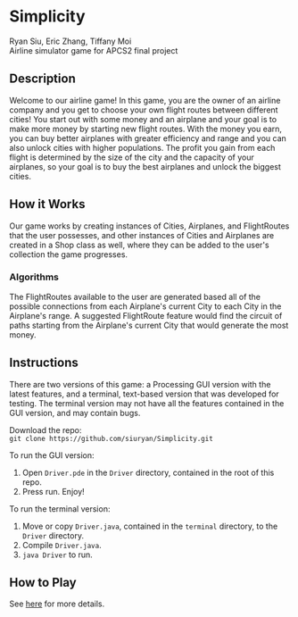 # Simplicity
Ryan Siu, Eric Zhang, Tiffany Moi<br>
Airline simulator game for APCS2 final project

## Description
Welcome to our airline game! In this game, you are the owner of an airline company and you get to choose your own flight routes between different cities! You start out with some money and an airplane and your goal is to make more money by starting new flight routes. With the money you earn, you can buy better airplanes with greater efficiency and range and you can also unlock cities with higher populations. The profit you gain from each flight is determined by the size of the city and the capacity of your airplanes, so your goal is to buy the best airplanes and unlock the biggest cities. 

## How it Works
Our game works by creating instances of Cities, Airplanes, and FlightRoutes that the user possesses, and other instances of Cities and Airplanes are created in a Shop class as well, where they can be added to the user's collection the game progresses. 
### Algorithms
The FlightRoutes available to the user are generated based all of the possible connections from each Airplane's current City to each City in the Airplane's range. A suggested FlightRoute feature would find the circuit of paths starting from the Airplane's current City that would generate the most money.


## Instructions
There are two versions of this game: a Processing GUI version with the latest features, and a terminal, text-based version that was developed for testing. The terminal version may not have all the features contained in the GUI version, and may contain bugs.

Download the repo:<br>
```git clone https://github.com/siuryan/Simplicity.git```

To run the GUI version:
1. Open ```Driver.pde``` in the ```Driver``` directory, contained in the root of this repo.
2. Press run. Enjoy!

To run the terminal version:
1. Move or copy ```Driver.java```, contained in the ```terminal``` directory, to the ```Driver``` directory.
2. Compile ```Driver.java```.
3. ```java Driver``` to run.

## How to Play
See [here](https://github.com/siuryan/Simplicity/blob/master/Help.md) for more details.
